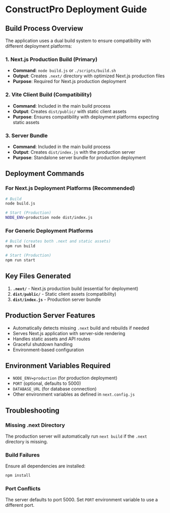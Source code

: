 # ConstructPro Deployment Guide

## Build Process Overview

The application uses a dual build system to ensure compatibility with different deployment platforms:

### 1. Next.js Production Build (Primary)
- **Command**: `node build.js` or `./scripts/build.sh`
- **Output**: Creates `.next/` directory with optimized Next.js production files
- **Purpose**: Required for Next.js production deployment

### 2. Vite Client Build (Compatibility)
- **Command**: Included in the main build process
- **Output**: Creates `dist/public/` with static client assets
- **Purpose**: Ensures compatibility with deployment platforms expecting static assets

### 3. Server Bundle
- **Command**: Included in the main build process  
- **Output**: Creates `dist/index.js` with the production server
- **Purpose**: Standalone server bundle for production deployment

## Deployment Commands

### For Next.js Deployment Platforms (Recommended)
```bash
# Build
node build.js

# Start (Production)
NODE_ENV=production node dist/index.js
```

### For Generic Deployment Platforms
```bash
# Build (creates both .next and static assets)
npm run build

# Start (Production)  
npm run start
```

## Key Files Generated

1. **`.next/`** - Next.js production build (essential for deployment)
2. **`dist/public/`** - Static client assets (compatibility)
3. **`dist/index.js`** - Production server bundle

## Production Server Features

- Automatically detects missing `.next` build and rebuilds if needed
- Serves Next.js application with server-side rendering
- Handles static assets and API routes
- Graceful shutdown handling
- Environment-based configuration

## Environment Variables Required

- `NODE_ENV=production` (for production deployment)
- `PORT` (optional, defaults to 5000)
- `DATABASE_URL` (for database connection)
- Other environment variables as defined in `next.config.js`

## Troubleshooting

### Missing .next Directory
The production server will automatically run `next build` if the `.next` directory is missing.

### Build Failures
Ensure all dependencies are installed:
```bash
npm install
```

### Port Conflicts
The server defaults to port 5000. Set `PORT` environment variable to use a different port.